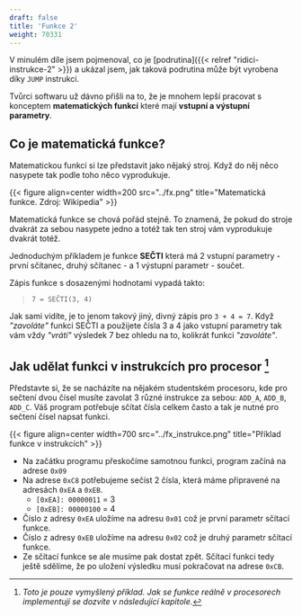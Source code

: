 ```yaml
---
draft: false
title: 'Funkce 2'
weight: 70331
---
```


V minulém díle jsem pojmenoval, co je [podrutina]({{< relref "ridici-instrukce-2" >}}) a ukázal jsem, jak taková podrutina může být vyrobena díky `JUMP` instrukci.

Tvůrci softwaru už dávno přišli na to, že je mnohem lepší pracovat s konceptem **matematických funkcí** které mají **vstupní a výstupní parametry**.

## Co je matematická funkce?

Matematickou funkci si lze představit jako nějaký stroj. Když do něj něco nasypete tak podle toho něco vyprodukuje. 

{{< figure align=center width=200 src="../fx.png" title="Matematická funkce. Zdroj: Wikipedia" >}}

Matematická funkce se chová pořád stejně. To znamená, že pokud do stroje dvakrát za sebou nasypete jedno a totéž tak ten stroj vám vyprodukuje dvakrát totéž. 

Jednoduchým příkladem je funkce **SEČTI** která má 2 vstupní parametry - první sčítanec, druhý sčítanec - a 1 výstupní parametr - součet. 

Zápis funkce s dosazenými hodnotami vypadá takto:

> `7 = SEČTI(3, 4)`

Jak sami vidíte, je to jenom takový jiný, divný zápis pro `3 + 4 = 7`. Když *"zavoláte"* funkci SEČTI a použijete čísla 3 a 4 jako vstupní parametry tak vám vždy *"vrátí"* výsledek 7 bez ohledu na to, kolikrát funkci *"zavoláte"*.

## Jak udělat funkci v instrukcích pro procesor [^f]

Představte si, že se nacházíte na nějakém studentském procesoru, kde pro sečtení dvou čísel musíte zavolat 3 různé instrukce za sebou: `ADD_A`, `ADD_B`, `ADD_C`. Váš program potřebuje sčítat čísla celkem často a tak je nutné pro sečtení čísel napsat funkci.

{{< figure align=center width=700 src="../fx_instrukce.png" title="Příklad funkce v instrukcích" >}}

- Na začátku programu přeskočíme samotnou funkci, program začíná na adrese `0x09`
- Na adrese `0xC8` potřebujeme sečíst 2 čísla, která máme připravené na adresách `0xEA` a `0xEB`.
  - `[0xEA]: 00000011` = 3
  - `[0xEB]: 00000100` = 4
- Číslo z adresy `0xEA` uložíme na adresu `0x01` což je první parametr sčítací funkce.
- Číslo z adresy `0xEB` uložíme na adresu `0x02` což je druhý parametr sčítací funkce.
- Ze sčítací funkce se ale musíme pak dostat zpět. Sčítací funkci tedy ještě sdělíme, že po uložení výsledku musí pokračovat na adrese `0xCB`.

[^f]: *Toto je pouze vymyšlený příklad. Jak se funkce reálně v procesorech implementují se dozvíte v následující kapitole.*